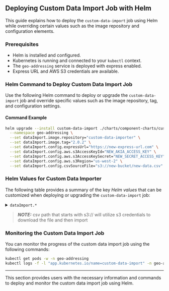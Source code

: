 ## Deploying Custom Data Import Job with Helm

This guide explains how to deploy the `custom-data-import` job using Helm while overriding certain values such as the image repository and configuration elements.

### Prerequisites
- Helm is installed and configured.
- Kubernetes is running and connected to your `kubectl` context.
- The `geo-addressing` service is deployed with express enabled.
- Express URL and AWS S3 credentials are available.

### Helm Command to Deploy Custom Data Import Job

Use the following Helm command to deploy or upgrade the `custom-data-import` job and override specific values such as the image repository, tag, and configuration settings.

#### Command Example

```bash
helm upgrade --install custom-data-import ./charts/component-charts/custom-data-importer \
  --namespace geo-addressing \
  --set dataImport.image.repository="custom-data-importer" \
  --set dataImport.image.tag="2.0.2" \
  --set dataImport.config.expressUrl="https://new-express-url.com" \
  --set dataImport.config.aws.s3AccessKeyId="NEW_AKIA_ACCESS_KEY" \
  --set dataImport.config.aws.s3AccessKeySecret="NEW_SECRET_ACCESS_KEY" \
  --set dataImport.config.aws.s3Region="us-west-2" \
  --set dataImport.config.csvSourceFile="s3://new-bucket/new-data.csv"
```

### Helm Values for Custom Data Importer

The following table provides a summary of the key *Helm values* that can be customized when deploying or upgrading the `custom-data-import` job:

<details>
<summary><code>dataImport.*</code></summary>

| Parameter                                 | Description                                                  | Default                       |
|-------------------------------------------|--------------------------------------------------------------|-------------------------------|
| `dataImport.enabled`                      | Enable or disable the `custom-data-import` job               | `true`                        |
| `dataImport.image.repository`             | The Docker image repository for the custom data importer     | `custom-data-importer`         |
| `dataImport.image.tag`                    | The Docker image tag for the custom data importer            | `2.0.1`                       |
| `dataImport.image.pullPolicy`             | The image pull policy                                        | `Always`                      |
| `dataImport.config.expressUrl`            | The URL for the express engine used in the import job        | `https://express-engine-cluster-master:9200` |
| `dataImport.config.aws.s3AccessKeyId`     | AWS S3 access key for reading the CSV data                   | `""`                          |
| `dataImport.config.aws.s3AccessKeySecret` | AWS S3 secret key for reading the CSV data                   | `""`                          |
| `dataImport.config.aws.s3Region`          | AWS S3 region for accessing the bucket                       | `us-east-1`                   |
| `dataImport.config.csvSourceFile`         | The source file for data import                              | `s3://new-bucket/data.csv`    |

<hr>
</details>

> **_NOTE:_** csv path that starts with s3:// will utilize s3 credentials to download the file and then import

### Monitoring the Custom Data Import Job

You can monitor the progress of the custom data import job using the following commands:

```bash
kubectl get pods -w -n geo-addressing
kubectl logs -f -l "app.kubernetes.io/name=custom-data-import" -n geo-addressing
```

---

This section provides users with the necessary information and commands to deploy and monitor the custom data import job using Helm.